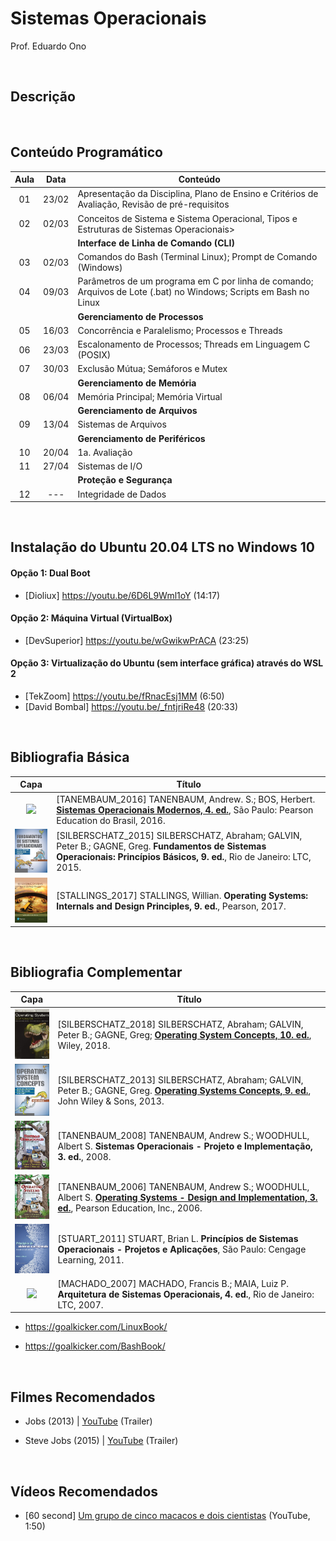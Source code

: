 # Sistemas Operacionais

Prof. Eduardo Ono

<br>

## Descrição

<br>

## Conteúdo Programático

| Aula | Data | Conteúdo |
:-: | :-: | ---
01   | 23/02 | Apresentação da Disciplina, Plano de Ensino e Critérios de Avaliação, Revisão de pré-requisitos
02   | 02/03 | Conceitos de Sistema e Sistema Operacional, Tipos e Estruturas de Sistemas Operacionais>
||| **Interface de Linha de Comando (CLI)**
03   | 02/03 | Comandos do Bash (Terminal Linux); Prompt de Comando (Windows)
04   | 09/03 | Parâmetros de um programa em C por linha de comando; Arquivos de Lote (.bat) no Windows; Scripts em Bash no Linux
||| **Gerenciamento de Processos**
05  | 16/03 | Concorrência e Paralelismo; Processos e Threads
06  | 23/03 | Escalonamento de Processos; Threads em Linguagem C (POSIX)
07  | 30/03 | Exclusão Mútua; Semáforos e Mutex
||| **Gerenciamento de Memória**
08  | 06/04 | Memória Principal; Memória Virtual
||| **Gerenciamento de Arquivos**
09  | 13/04 | Sistemas de Arquivos
||| **Gerenciamento de Periféricos**
10  | 20/04 | 1a. Avaliação
11  | 27/04 | Sistemas de I/O
||| **Proteção e Segurança**
12  | ---   | Integridade de Dados

<br>

## Instalação do Ubuntu 20.04 LTS no Windows 10

#### Opção 1: Dual Boot
- [Dioliux] https://youtu.be/6D6L9Wml1oY (14:17)

#### Opção 2: Máquina Virtual (VirtualBox)
- [DevSuperior] https://youtu.be/wGwikwPrACA (23:25)

#### Opção 3: Virtualização do Ubuntu (sem interface gráfica) através do WSL 2
- [TekZoom] https://youtu.be/fRnacEsj1MM (6:50)
- [David Bombal] https://youtu.be/_fntjriRe48 (20:33)

<br>

## Bibliografia Básica

| Capa | Título |
| :-:  | ---    |
  <img src="https://images-na.ssl-images-amazon.com/images/I/51TeqaTZDwL._SX369_BO1,204,203,200_.jpg" width="100px"> | [TANEMBAUM_2016] TANENBAUM, Andrew. S.; BOS, Herbert. [**Sistemas Operacionais Modernos, 4. ed.**](https://archive.org/details/SistemasOperacionaisModernosTanenbaum4Edio/), São Paulo: Pearson Education do Brasil, 2016.
  <img src="./referencias/capas/silberschatz_2015.jpg" width="100px"> | [SILBERSCHATZ_2015] SILBERSCHATZ, Abraham; GALVIN, Peter B.; GAGNE, Greg. **Fundamentos de Sistemas Operacionais: Princípios Básicos, 9. ed.**, Rio de Janeiro: LTC, 2015.
  <img src="./referencias/capas/stallings_2017.jpg" width="100px"> | [STALLINGS_2017] STALLINGS, Willian. **Operating Systems: Internals and Design Principles, 9. ed.**, Pearson, 2017.

<br>

## Bibliografia Complementar

| Capa | Título |
| :-:  | ---    |
| <img src="./referencias/capas/silberschatz_2018.jpg" width="100px"> | [SILBERSCHATZ_2018] SILBERSCHATZ, Abraham; GALVIN, Peter B.; GAGNE, Greg; [**Operating System Concepts, 10. ed.**](https://archive.org/details/silberschatz-operating-system-concepts-10e-2018/), Wiley, 2018.
|  <img src="./referencias/capas/silberschatz_2013.jpg" width="100px"> | [SILBERSCHATZ_2013] SILBERSCHATZ, Abraham; GALVIN, Peter B.; GAGNE, Greg. [**Operating Systems Concepts, 9. ed.**](https://archive.org/details/operating-system-concepts/), John Wiley & Sons, 2013.
| <img src="./referencias/capas/tanenbaum_2008.jpg" width="100px"> | [TANENBAUM_2008] TANENBAUM, Andrew S.; WOODHULL, Albert S. **Sistemas Operacionais - Projeto e Implementação, 3. ed.**, 2008.
| <img src="./referencias/capas/tanenbaum_2006.jpg" width="100px"> | [TANENBAUM_2006] TANENBAUM, Andrew S.; WOODHULL, Albert S. [**Operating Systems - Design and Implementation, 3. ed.**](https://archive.org/details/tanenbaum_woodhull_operating-systems-design-implementation-3rd-edition), Pearson Education, Inc., 2006.
| <img src="./referencias/capas/stuart_2010.jpg" width="100px"> | [STUART_2011] STUART, Brian L. **Princípios de Sistemas Operacionais - Projetos e Aplicações**, São Paulo: Cengage Learning, 2011.
| <img src="https://images-na.ssl-images-amazon.com/images/I/41jV2a9YjsL._SX379_BO1,204,203,200_.jpg" width="100px"> | [MACHADO_2007] MACHADO, Francis B.; MAIA, Luiz P. **Arquitetura de Sistemas Operacionais, 4. ed.**, Rio de Janeiro: LTC, 2007.

  * https://goalkicker.com/LinuxBook/

  * https://goalkicker.com/BashBook/

<br>

## Filmes Recomendados

  * Jobs (2013) | [YouTube](https://youtu.be/SH1jKZwcS9Y) (Trailer)

  * Steve Jobs (2015) | [YouTube](https://youtu.be/aEr6K1bwIVs) (Trailer)

<br>

## Vídeos Recomendados

  * [60 second] [Um grupo de cinco macacos e dois cientistas](https://www.youtube.com/watch?v=ZAQtwFpkksw) (YouTube, 1:50)
